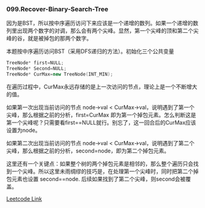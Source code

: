 ### 099.Recover-Binary-Search-Tree

因为是BST，所以按中序遍历访问下来应该是一个递增的数列。如果一个递增的数列里出现两个数字的对调，那么会有两个尖峰。显然，第一个尖峰的顶和第二个尖峰的谷，就是被掉包的那两个数字。

本题按中序遍历访问BST（采用DFS递归的方法）。初始化三个公共变量
```cpp
TreeNode* first=NULL;
TreeNode* Second=NULL;
TreeNode* CurMax=new TreeNode(INT_MIN);
```
在遍历过程中，CurMax永远存储的是上一次访问的节点，理论上是一个不断增大的值。

如果第一次出现当前访问的节点 node->val < CurMax->val，说明遇到了第一个尖峰，那么根据之前的分析，first=CurMax 即为第一个掉包元素。怎么判断这是第一个尖峰呢？只需要看first==NULL就行。别忘了，这一回合后的CurMax应该设置为node。

如果第二次出现当前访问的节点 node->val < CurMax->val，说明遇到了第二个尖峰，那么根据之前的分析，second=node，即为第二个掉包元素。

这里还有一个关键点：如果整个树的两个掉包元素是相邻的，那么整个遍历只会找到一个尖峰。所以这里未雨绸缪的技巧是，在处理第一个尖峰时，同时把第二个掉包元素也设置 second==node. 后续如果找到了第二个尖峰，则second会被覆盖。


[Leetcode Link](https://leetcode.com/problems/recover-binary-search-tree)
